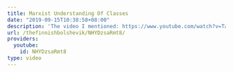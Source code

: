 ```yaml
---
title: Marxist Understanding Of Classes
date: "2019-09-15T10:38:58+08:00"
description: 'The video I mentioned: https://www.youtube.com/watch?v=Ta4g-GPAXgI'
url: /thefinnishbolshevik/NHYDzsaRmt8/
providers:
  youtube:
    id: NHYDzsaRmt8
type: video
---
```

